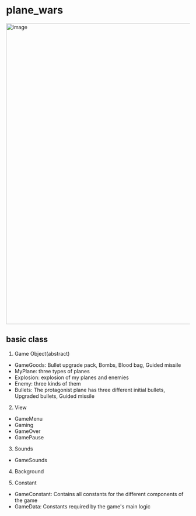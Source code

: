 # plane_wars
<img width="823" alt="image" src="https://github.com/Sirhc-uQ/plane_wars/assets/58525021/6b80900d-a113-455b-bb5b-9b6eb8f4c6c8">

## basic class
1. Game Object(abstract)
- GameGoods: Bullet upgrade pack, Bombs, Blood bag, Guided missile
- MyPlane: three types of planes
- Explosion: explosion of my planes and enemies
- Enemy: three kinds of them
- Bullets: The protagonist plane has three different initial bullets, Upgraded bullets, Guided missile


2. View
- GameMenu
- Gaming
- GameOver
- GamePause

3. Sounds
- GameSounds

4. Background

5. Constant
- GameConstant: Contains all constants for the different components of the game
- GameData: Constants required by the game's main logic

